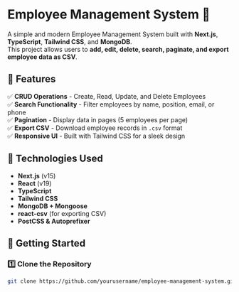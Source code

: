 # Employee Management System 🚀

A simple and modern Employee Management System built with **Next.js**, **TypeScript**, **Tailwind CSS**, and **MongoDB**.  
This project allows users to **add, edit, delete, search, paginate, and export employee data as CSV**.

## 🌟 Features
✅ **CRUD Operations** - Create, Read, Update, and Delete Employees  
✅ **Search Functionality** - Filter employees by name, position, email, or phone  
✅ **Pagination** - Display data in pages (5 employees per page)  
✅ **Export CSV** - Download employee records in `.csv` format  
✅ **Responsive UI** - Built with Tailwind CSS for a sleek design  

## 🔧 Technologies Used
- **Next.js** (v15)
- **React** (v19)
- **TypeScript**
- **Tailwind CSS**
- **MongoDB + Mongoose**
- **react-csv** (for exporting CSV)
- **PostCSS & Autoprefixer**

## 🚀 Getting Started

### **1️⃣ Clone the Repository**
```sh
git clone https://github.com/yourusername/employee-management-system.git
